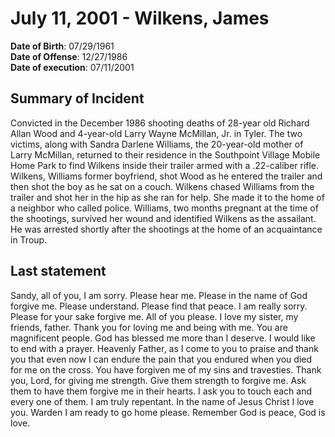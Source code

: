 # July 11, 2001 - Wilkens, James

**Date of Birth**: 07/29/1961<br/>
**Date of Offense**: 12/27/1986<br/>
**Date of execution**: 07/11/2001<br/>

## Summary of Incident
Convicted in the December 1986 shooting deaths of 28-year old Richard Allan Wood and 4-year-old Larry Wayne McMillan, Jr. in Tyler. The two victims, along with Sandra Darlene Williams, the 20-year-old mother of Larry McMillan, returned to their residence in the Southpoint Village Mobile Home Park to find Wilkens inside their trailer armed with a .22-caliber rifle. Wilkens, Williams former boyfriend, shot Wood as he entered the trailer and then shot the boy as he sat on a couch. Wilkens chased Williams from the trailer and shot her in the hip as she ran for help. She made it to the home of a neighbor who called police. Williams, two months pregnant at the time of the shootings, survived her wound and identified Wilkens as the assailant. He was arrested shortly after the shootings at the home of an acquaintance in Troup.

## Last statement
Sandy, all of you, I am sorry. Please hear me. Please in the name of God forgive me. Please understand. Please find that peace. I am really sorry. Please for your sake forgive me. All of you please. I love my sister, my friends, father. Thank you for loving me and being with me. You are magnificent people. God has blessed me more than I deserve. I would like to end with a prayer. Heavenly Father, as I come to you to praise and thank you that even now I can endure the pain that you endured when you died for me on the cross. You have forgiven me of my sins and travesties. Thank you, Lord, for giving me strength. Give them strength to forgive me. Ask them to have them forgive me in their hearts. I ask you to touch each and every one of them. I am truly repentant. In the name of Jesus Christ I love you. Warden I am ready to go home please. Remember God is peace, God is love.